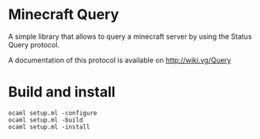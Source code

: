 Minecraft Query
===============

A simple library that allows to query a minecraft server by using the
Status Query protocol.

A documentation of this protocol is available on http://wiki.vg/Query

Build and install
=================

```
ocaml setup.ml -configure
ocaml setup.ml -build
ocaml setup.ml -install
```

